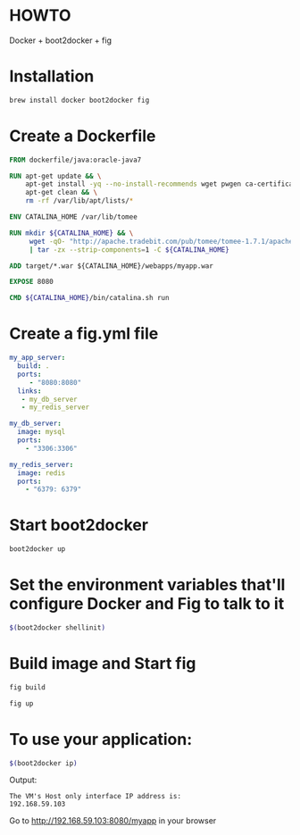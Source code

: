 HOWTO
=======

Docker + boot2docker + fig

# Installation

```bash
brew install docker boot2docker fig
```

# Create a Dockerfile

```Dockerfile
FROM dockerfile/java:oracle-java7

RUN apt-get update && \
    apt-get install -yq --no-install-recommends wget pwgen ca-certificates && \
    apt-get clean && \
    rm -rf /var/lib/apt/lists/*

ENV CATALINA_HOME /var/lib/tomee

RUN mkdir ${CATALINA_HOME} && \
     wget -qO- "http://apache.tradebit.com/pub/tomee/tomee-1.7.1/apache-tomee-1.7.1-plus.tar.gz" \
     | tar -zx --strip-components=1 -C ${CATALINA_HOME}

ADD target/*.war ${CATALINA_HOME}/webapps/myapp.war

EXPOSE 8080

CMD ${CATALINA_HOME}/bin/catalina.sh run
```

# Create a fig.yml file

```yml
my_app_server:
  build: .
  ports:
     - "8080:8080"
  links:
   - my_db_server
   - my_redis_server

my_db_server:
  image: mysql
  ports:
    - "3306:3306"

my_redis_server:
  image: redis
  ports:
    - "6379: 6379"
```

# Start boot2docker

```bash
boot2docker up
```

# Set the environment variables that'll configure Docker and Fig to talk to it

```bash
$(boot2docker shellinit)
```

# Build image and Start fig

```bash
fig build
```

```bash
fig up
```

# To use your application:

```bash
$(boot2docker ip)
```

Output:

```
The VM's Host only interface IP address is:
192.168.59.103
```

Go to http://192.168.59.103:8080/myapp in your browser
